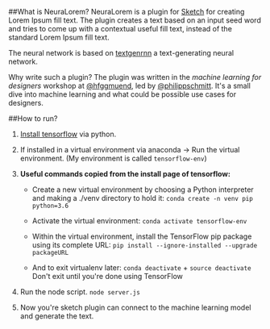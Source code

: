 ##What is NeuraLorem?
NeuraLorem is a plugin for [Sketch](https://www.sketchapp.com/) for creating Lorem Ipsum fill text.
The plugin creates a text based on an input seed word and tries to come up with a contextual useful fill text, instead of the standard Lorem Ipsum fill text.

The neural network is based on [textgenrnn](https://github.com/minimaxir/textgenrnn) a text-generating neural network.

Why write such a plugin?
The plugin was written in the *machine learning for designers* workshop at [@hfggmuend](https://www.hfg-gmuend.de/), led by [@philippschmitt](https://philippschmitt.com/). It's a small dive into machine learning and what could be possible use cases for designers.

##How to run?

1. [Install tensorflow](https://www.tensorflow.org/install) via python.
2. If installed in a virtual environment via anaconda -> Run the virtual environment. (My environment is called `tensorflow-env`)

3. **Useful commands copied from the install page of tensorflow:**

	*  Create a new virtual environment by choosing a Python interpreter and making a ./venv directory to hold it: `conda create -n venv pip python=3.6`

	*	Activate the virtual environment: `conda activate tensorflow-env `

	*	Within the virtual environment, install the TensorFlow pip package using its complete URL:	`pip install --ignore-installed --upgrade packageURL`


	* 	And to exit virtualenv later: `conda deactivate` + `source deactivate`
Don't exit until you're done using TensorFlow

4. Run the node script. `node server.js`
5. Now you're sketch plugin can connect to the machine learning model and generate the text.
